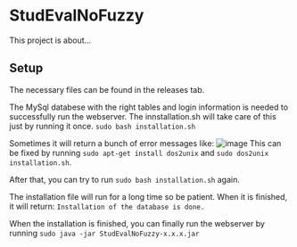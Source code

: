 # StudEvalNoFuzzy
This project is about...

## Setup
The necessary files can be found in the releases tab. 

The MySql databese with the right tables and login information is needed to successfully run the webserver. The innstallation.sh will take care of this just by running it once. 
```sudo bash installation.sh```

Sometimes it will return a bunch of error messages like: 
![image](https://user-images.githubusercontent.com/7957939/57330070-5244c000-7115-11e9-82dc-84203fa432aa.png)
This can be fixed by running ``sudo apt-get install dos2unix`` and ``sudo dos2unix installation.sh``. 

After that, you can try to run ```sudo bash installation.sh``` again. 

The installation file will run for a long time so be patient. When it is finished, it will return: ```Installation of the database is done.```

When the installation is finished, you can finally run the webserver by running ```sudo java -jar StudEvalNoFuzzy-x.x.x.jar```
